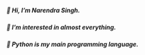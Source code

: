 ##### 👋 Hi, I’m Narendra Singh.

##### 👀 I’m interested in almost everything.

##### 🌱 Python is my main programming language.

<!---
Spartanlasergun/Spartanlasergun is a ✨ special ✨ repository because its `README.md` (this file) appears on your GitHub profile.
You can click the Preview link to take a look at your changes.
--->
